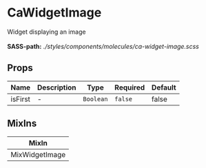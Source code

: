 # CaWidgetImage

Widget displaying an image<br><br> **SASS-path:** _./styles/components/molecules/ca-widget-image.scss_

## Props

<!-- @vuese:CaWidgetImage:props:start -->
|Name|Description|Type|Required|Default|
|---|---|---|---|---|
|isFirst|-|`Boolean`|`false`|false|

<!-- @vuese:CaWidgetImage:props:end -->


## MixIns

<!-- @vuese:CaWidgetImage:mixIns:start -->
|MixIn|
|---|
|MixWidgetImage|

<!-- @vuese:CaWidgetImage:mixIns:end -->



